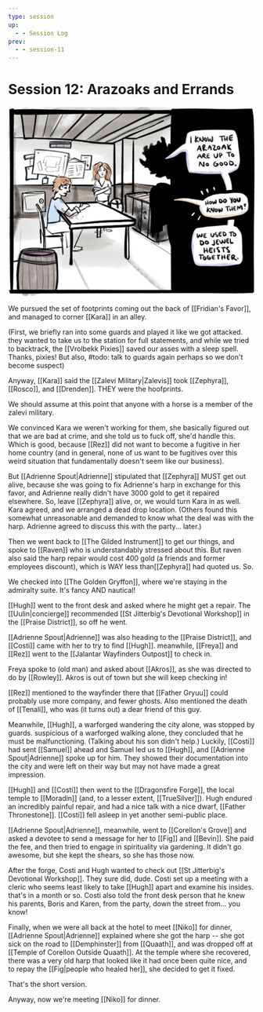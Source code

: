 ```yaml
---
type: session
up:
  - - Session Log
prev:
  - - session-11
---
```


# Session 12: Arazoaks and Errands
![](/assets/obsidian/comic%2015.jpeg)

We pursued the set of footprints coming out the back of [[Fridian's Favor]], and managed to corner [[Kara]] in an alley. 

(First, we briefly ran into some guards and played it like we got attacked. they wanted to take us to the station for full statements, and while we tried to backtrack, the [[Vrolbekk Pixies]] saved our asses with a sleep spell. Thanks, pixies! But also, #todo: talk to guards again perhaps so we don't become suspect)

Anyway, [[Kara]] said the [[Zalevi Military|Zalevis]] took [[Zephyra]], [[Rosco]], and [[Drenden]]. THEY were the hoofprints. 

We should assume at this point that anyone with a horse is a member of the zalevi military. 

We convinced Kara we weren't working for them, she basically figured out that we are bad at crime, and she told us to fuck off, she'd handle this. Which is good, because [[Rez]] did not want to become a fugitive in her home country (and in general, none of us want to be fugitives over this weird situation that fundamentally doesn't seem like our business).

But [[Adrienne Spout|Adrienne]] stipulated that [[Zephyra]] MUST get out alive, because she was going to fix Adrienne's harp in exchange for this favor, and Adrienne really didn't have 3000 gold to get it repaired elsewhere. So, leave [[Zephyra]] alive, or, we would turn Kara in as well. Kara agreed, and we arranged a dead drop location. (Others found this somewhat unreasonable and demanded to know what the deal was with the harp. Adrienne agreed to discuss this with the party... later.)

Then we went back to [[The Gilded Instrument]] to get our things, and spoke to [[Raven]] who is understandably stressed about this. But raven also said the harp repair would cost 400 gold (a friends and former employees discount), which is WAY less than[[Zephyra]] had quoted us. So. 

We checked into  [[The Golden Gryffon]], where we're staying in the admiralty suite. It's fancy AND nautical! 

[[Hugh]] went to the front desk and asked where he might get a repair. The [[Uulin|concierge]] recommended [[St Jitterbig's Devotional Workshop]] in the [[Praise District]], so off he went. 

[[Adrienne Spout|Adrienne]] was also heading to the [[Praise District]], and [[Costi]] came with her to try to find [[Hugh]]. meanwhile, [[Freya]] and [[Rez]] went to the [[Jalantar Wayfinders Outpost]] to check in.

Freya spoke to (old man) and asked about [[Akros]], as she was directed to do by [[Rowley]]. Akros is out of town but she will keep checking in!

[[Rez]] mentioned to the wayfinder there that [[Father Gryuu]] could probably use more company, and fewer ghosts. Also mentioned the death of [[Tenali]], who was (it turns out) a dear friend of this guy. 

Meanwhile, [[Hugh]], a warforged wandering the city alone, was stopped by guards. suspicious of a warforged walking alone, they concluded that he must be malfunctioning. (Talking about his son didn't help.) Luckily, [[Costi]] had sent [[Samuel]] ahead and Samuel led us to [[Hugh]], and [[Adrienne Spout|Adrienne]] spoke up for him. They showed their documentation into the city and were left on their way but may not have made a great impression. 

[[Hugh]] and [[Costi]] then went to the [[Dragonsfire Forge]], the local temple to [[Moradin]] (and, to a lesser extent, [[TrueSilver]]). Hugh endured an incredibly painful repair, and had a nice talk with a nice dwarf, [[Father Thronestone]]. [[Costi]] fell asleep in yet another semi-public place. 

[[Adrienne Spout|Adrienne]], meanwhile, went to [[Corellon's Grove]] and asked a devotee to send a message for her to [[Fig]] and [[Bevin]]. She paid the fee, and then tried to engage in spirituality via gardening. It didn't go awesome, but she kept the shears, so she has those now.

After the forge, Costi and Hugh wanted to check out [[St Jitterbig's Devotional Workshop]]. They sure did, dude. Costi set up a meeting with a cleric who seems least likely to take [[Hugh]] apart and examine his insides. that's in a month or so. Costi also told the front desk person that he knew his parents, Boris and Karen, from the party, down the street from... you know! 

Finally, when we were all back at the hotel to meet [[Niko]] for dinner, [[Adrienne Spout|Adrienne]] explained where she got the harp -- she got sick on the road to [[Demphinster]] from [[Quaath]], and was dropped off at [[Temple of Corellon Outside Quaath]]. At the temple where she recovered, there was a very old harp that looked like it had once been quite nice, and to repay the [[Fig|people who healed her]], she decided to get it fixed. 

That's the short version. 

Anyway, now we're meeting [[Niko]] for dinner.

